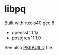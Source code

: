 # libpq

Built with rtools40 gcc 8:

 - openssl 1.1.1a
 - postgres 11.1.0
 
See also [PKGBUILD](mingw-w64-libpq/PKGBUILD) file.
